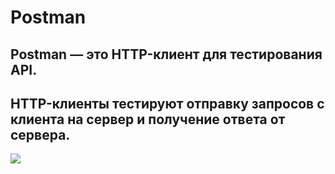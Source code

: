 # Postman

## Postman — это HTTP-клиент для тестирования API. 
## HTTP-клиенты тестируют отправку запросов с клиента на сервер и получение ответа от сервера.
![](https://meshworld.in/blog/how-to/install-postman-native-app-in-ubuntu/featured.png)
